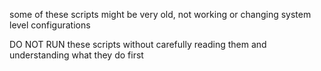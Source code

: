 some of these scripts might be very old, not working or changing system level configurations

DO NOT RUN these scripts without carefully reading them and understanding what they do first
